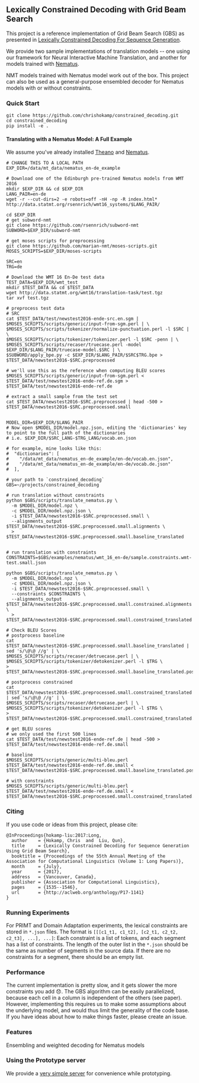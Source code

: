 ## Lexically Constrained Decoding with Grid Beam Search

This project is a reference implementation of Grid Beam Search (GBS) as presented in [Lexically Constrained Decoding For Sequence Generation](https://arxiv.org/abs/1704.07138).

We provide two sample implementations of translation models -- one using our framework for
Neural Interactive Machine Translation, 
and another for models trained with [Nematus](https://github.com/rsennrich/nematus).

NMT models trained with Nematus model work out of the box. This project can also be used as a general-purpose 
ensembled decoder for Nematus models with or without constraints. 

### Quick Start

```
git clone https://github.com/chrishokamp/constrained_decoding.git
cd constrained_decoding
pip install -e .
```


#### Translating with a Nematus Model: A Full Example 

We assume you've already installed [Theano](http://deeplearning.net/software/theano/install_ubuntu.html) 
and [Nematus](https://github.com/EdinburghNLP/nematus.git).

``` 
# CHANGE THIS TO A LOCAL PATH 
EXP_DIR=/data/mt_data/nematus_en-de_example

# Download one of the Edinburgh pre-trained Nematus models from WMT 2016
mkdir $EXP_DIR && cd $EXP_DIR
LANG_PAIR=en-de
wget -r --cut-dirs=2 -e robots=off -nH -np -R index.html* http://data.statmt.org/rsennrich/wmt16_systems/$LANG_PAIR/

cd $EXP_DIR
# get subword-nmt
git clone https://github.com/rsennrich/subword-nmt
SUBWORD=$EXP_DIR/subword-nmt

# get moses scripts for preprocessing
git clone https://github.com/marian-nmt/moses-scripts.git 
MOSES_SCRIPTS=$EXP_DIR/moses-scripts

SRC=en
TRG=de

# Download the WMT 16 En-De test data
TEST_DATA=$EXP_DIR/wmt_test
mkdir $TEST_DATA && cd $TEST_DATA
wget http://data.statmt.org/wmt16/translation-task/test.tgz
tar xvf test.tgz

# preprocess test data
# SRC
cat $TEST_DATA/test/newstest2016-ende-src.en.sgm | $MOSES_SCRIPTS/scripts/generic/input-from-sgm.perl | \
$MOSES_SCRIPTS/scripts/tokenizer/normalize-punctuation.perl -l $SRC | \
$MOSES_SCRIPTS/scripts/tokenizer/tokenizer.perl -l $SRC -penn | \
$MOSES_SCRIPTS/scripts/recaser/truecase.perl -model $EXP_DIR/$LANG_PAIR/truecase-model.$SRC | \
$SUBWORD/apply_bpe.py -c $EXP_DIR/$LANG_PAIR/$SRC$TRG.bpe > $TEST_DATA/newstest2016-$SRC.preprocessed

# we'll use this as the reference when computing BLEU scores
$MOSES_SCRIPTS/scripts/generic/input-from-sgm.perl < $TEST_DATA/test/newstest2016-ende-ref.de.sgm > $TEST_DATA/test/newstest2016-ende-ref.de

# extract a small sample from the test set
cat $TEST_DATA/newstest2016-$SRC.preprocessed | head -500 >  $TEST_DATA/newstest2016-$SRC.preprocessed.small


MODEL_DIR=$EXP_DIR/$LANG_PAIR
# Now open $MODEL_DIR/model.npz.json, editing the 'dictionaries' key to point to the full path of the dictionaries
# i.e. $EXP_DIR/$SRC_LANG-$TRG_LANG/vocab.en.json

# for example, mine looks like this:
#  "dictionaries": [
#    "/data/mt_data/nematus_en-de_example/en-de/vocab.en.json",
#    "/data/mt_data/nematus_en-de_example/en-de/vocab.de.json"
#  ],

# your path to `constrained_decoding`
GBS=~/projects/constrained_decoding

# run translation without constraints 
python $GBS/scripts/translate_nematus.py \
  -m $MODEL_DIR/model.npz \
  -c $MODEL_DIR/model.npz.json \
  -i $TEST_DATA/newstest2016-$SRC.preprocessed.small \
  --alignments_output $TEST_DATA/newstest2016-$SRC.preprocessed.small.alignments \
  > $TEST_DATA/newstest2016-$SRC.preprocessed.small.baseline_translated


# run translation with constraints 
CONSTRAINTS=$GBS/examples/nematus/wmt_16_en-de/sample.constraints.wmt-test.small.json

python $GBS/scripts/translate_nematus.py \
  -m $MODEL_DIR/model.npz \
  -c $MODEL_DIR/model.npz.json \
  -i $TEST_DATA/newstest2016-$SRC.preprocessed.small \
  --constraints $CONSTRAINTS \
  --alignments_output $TEST_DATA/newstest2016-$SRC.preprocessed.small.constrained.alignments \
  > $TEST_DATA/newstest2016-$SRC.preprocessed.small.constrained_translated

# Check BLEU Scores
# postprocess baseline
cat $TEST_DATA/newstest2016-$SRC.preprocessed.small.baseline_translated | sed 's/\@\@ //g' | \
$MOSES_SCRIPTS/scripts/recaser/detruecase.perl | \
$MOSES_SCRIPTS/scripts/tokenizer/detokenizer.perl -l $TRG \
> $TEST_DATA/newstest2016-$SRC.preprocessed.small.baseline_translated.postprocessed

# postprocess constrained
cat $TEST_DATA/newstest2016-$SRC.preprocessed.small.constrained_translated | sed 's/\@\@ //g' | \
$MOSES_SCRIPTS/scripts/recaser/detruecase.perl | \
$MOSES_SCRIPTS/scripts/tokenizer/detokenizer.perl -l $TRG \
> $TEST_DATA/newstest2016-$SRC.preprocessed.small.constrained_translated.postprocessed

# get BLEU scores
# we only used the first 500 lines 
cat $TEST_DATA/test/newstest2016-ende-ref.de | head -500 >  $TEST_DATA/test/newstest2016-ende-ref.de.small

# baseline
$MOSES_SCRIPTS/scripts/generic/multi-bleu.perl $TEST_DATA/test/newstest2016-ende-ref.de.small < $TEST_DATA/newstest2016-$SRC.preprocessed.small.baseline_translated.postprocessed

# with constraints
$MOSES_SCRIPTS/scripts/generic/multi-bleu.perl $TEST_DATA/test/newstest2016-ende-ref.de.small < $TEST_DATA/newstest2016-$SRC.preprocessed.small.constrained_translated.postprocessed

```


### Citing

If you use code or ideas from this project, please cite:

```
@InProceedings{hokamp-liu:2017:Long,
  author    = {Hokamp, Chris  and  Liu, Qun},
  title     = {Lexically Constrained Decoding for Sequence Generation Using Grid Beam Search},
  booktitle = {Proceedings of the 55th Annual Meeting of the Association for Computational Linguistics (Volume 1: Long Papers)},
  month     = {July},
  year      = {2017},
  address   = {Vancouver, Canada},
  publisher = {Association for Computational Linguistics},
  pages     = {1535--1546},
  url       = {http://aclweb.org/anthology/P17-1141}
}
```


### Running Experiments

For PRIMT and Domain Adaptation experiments, the lexical constraints are stored in `*.json` files. 
The format is `[[[c1_t1, c1_t2], [c2_t1, c2_t2, c2_t3], ...], ...]`: 
Each constraint is a list of tokens, and each segment has a list of constraints. The length of the 
outer list in the `*.json` should be the same as number of segments in the source data. If there are no constraints for a
segment, there should be an empty list. 


### Performance

The current implementation is pretty slow, and it gets slower the more constraints you add :disappointed:. 
The GBS algorithm can be easily parallelized, because each cell in a column is independent of the others (see paper). 
However, implementing this requires us to make some assumptions about the underlying model, and would thus
limit the generality of the code base. If you have ideas about how to make things faster, please create an issue. 

### Features

Ensembling and weighted decoding for Nematus models


### Using the Prototype server

We provide a [very simple server](scripts/run_constrained_decoding_server.py) for convenience while prototyping. 





